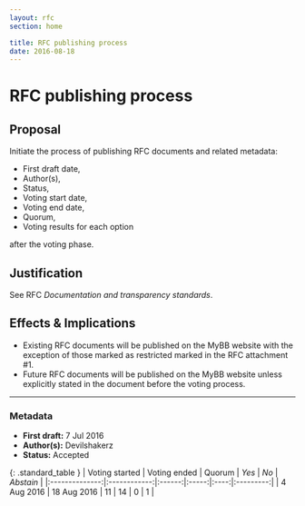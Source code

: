```yaml
---
layout: rfc
section: home

title: RFC publishing process
date: 2016-08-18
---
```


# RFC publishing process

##  Proposal
Initiate the process of publishing RFC documents and related metadata:

- First draft date,
- Author(s),
- Status,
- Voting start date,
- Voting end date,
- Quorum,
- Voting results for each option

after the voting phase.

## Justification
See RFC _Documentation and transparency standards_.

## Effects & Implications
- Existing RFC documents will be published on the MyBB website with the exception of those marked as restricted marked in the RFC attachment \#1.
- Future RFC documents will be published on the MyBB website unless explicitly stated in the document before the voting process.

---

### Metadata
- **First draft:** 7 Jul 2016
- **Author(s):** Devilshakerz
- **Status:** Accepted

{: .standard_table }
| Voting started | Voting ended | Quorum | _Yes_ | _No_ | _Abstain_ |
|:--------------:|:------------:|:------:|:-----:|:----:|:---------:|
| 4 Aug 2016     | 18 Aug 2016  | 11     | 14    | 0    | 1         |
